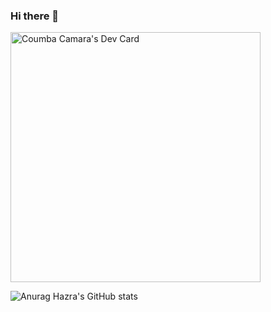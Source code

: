 ### Hi there 👋

<!--
**kumatata/kumatata** is a ✨ _special_ ✨ repository because its `README.md` (this file) appears on your GitHub profile.

Here are some ideas to get you started:

- 🔭 I’m currently working on ...
- 🌱 I’m currently learning ...
- 👯 I’m looking to collaborate on ...
- 🤔 I’m looking for help with ...
- 💬 Ask me about ...
- 📫 How to reach me: ...
- 😄 Pronouns: ...
- ⚡ Fun fact: ...
-->

<a href="https://app.daily.dev/kumatata"><img src="https://api.daily.dev/devcards/596c3820724d4231b1549f7e962943df.png?r=0v2" width="400" alt="Coumba Camara's Dev Card"/></a>

![Anurag Hazra's GitHub stats](https://github-readme-stats.vercel.app/api?username=kumatata&show_icons=true&theme=material-palenight)
